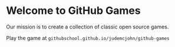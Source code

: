 # Welcome to GitHub Games

Our mission is to create a collection of classic open source games.

Play the game at `githubschool.github.io/judemcjohn/github-games`
